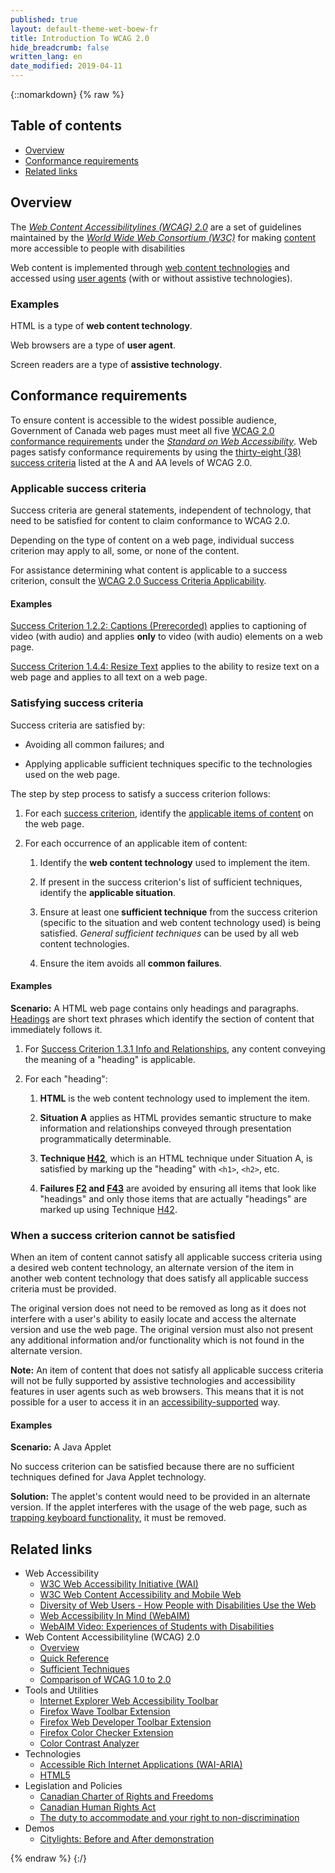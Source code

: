 ```yaml
---
published: true
layout: default-theme-wet-boew-fr
title: Introduction To WCAG 2.0
hide_breadcrumb: false
written_lang: en
date_modified: 2019-04-11
---
```

{::nomarkdown}
{% raw %}
<div class="row">
	<nav role="navigation" class="col-md-8">
		<div class="panel panel-default">
			<div class="panel-heading">
				<h2 class="panel-title">Table of contents</h2>
			</div>
			<ul class="mrgn-tp-md">
				<li><a href="#ov">Overview</a></li>
				<li><a href="#cfrm">Conformance requirements</a></li>
				<li><a href="#links">Related links</a></li>
			</ul>
		</div>
	</nav>
</div>
<h2 id="ov" class="page-header">Overview</h2>
<div class="row">
	<div class="col-md-6">
		<p>The <a href="https://www.w3.org/TR/WCAG20/" rel="external"><em>Web Content Accessibilitylines (WCAG) 2.0</em></a> are a set of guidelines maintained by the <a href="https://www.w3.org" rel="external"><em>World Wide Web Consortium (W3C)</em></a> for making <a href="https://www.w3.org/TR/WCAG20/#contentdef" rel="external">content</a> more accessible to people with disabilities</p>
		<p>Web content is implemented through <a href="https://www.tbs-sct.gc.ca/pol/doc-eng.aspx?id=23601&amp;section=text#technology" rel="external">web content technologies</a> and accessed using <a href="https://www.w3.org/TR/WCAG20/#useragentdef" rel="external">user agents</a> (with or without assistive technologies). </p>
	</div>
	<div class="col-md-6">
		<div class="alert alert-info">
			<h3 class="mrgn-tp-0 h4">Examples</h3>
			<p>HTML is a type of <strong>web content technology</strong>.</p>
			<p>Web browsers are a type of <strong>user agent</strong>.</p>
			<p>Screen readers are a type of <strong>assistive technology</strong>.</p>
		</div>
	</div>
</div>
<h2 id="cfrm" class="page-header">Conformance requirements</h2>
<p>To ensure content is accessible to the widest possible audience, Government of Canada web pages must meet all five <a href="https://www.w3.org/TR/WCAG20/#conformance-reqs" rel="external">WCAG 2.0 conformance requirements</a> under the <em><a href="https://www.tbs-sct.gc.ca/pol/doc-eng.aspx?id=23601&amp;section=text#sec6.1" rel="external">Standard on Web Accessibility</a></em>. Web pages satisfy conformance requirements by using the <a href="https://wet-boew.github.io/wet-boew/demos/wamethod/wamethod-AA-en.html">thirty-eight (38) success criteria</a> listed at the A and AA levels of WCAG 2.0.</p>
<div class="row">
	<div class="col-md-6">
		<h3>Applicable success criteria</h3>
		<p>Success criteria are general statements, independent of technology, that need to be satisfied for content to claim conformance to WCAG 2.0.</p>
		<p>Depending on the type of content on a web page, individual success criterion may apply to all, some, or none of the content.</p>
		<div class="alert alert-warning">
			<p>For assistance determining what content is applicable to a success criterion, consult the <a href="applicability-en.html">WCAG 2.0 Success Criteria Applicability</a>.</p>
		</div>
	</div>
	<div class="col-md-6">
		<div class="alert alert-info">
			<h4>Examples</h4>
			<p><a href="https://www.w3.org/TR/UNDERSTANDING-WCAG20/media-equiv-captions.html" rel="external">Success Criterion 1.2.2: Captions (Prerecorded)</a> applies to captioning of video (with audio) and applies <strong>only</strong> to video (with audio) elements on a web page.</p>
			<p><a href="https://www.w3.org/TR/UNDERSTANDING-WCAG20/visual-audio-contrast-scale.html" rel="external">Success Criterion 1.4.4: Resize Text</a> applies to the ability to resize text on a web page and applies to all text on a web page.</p>
		</div>
	</div>
</div>
<div class="row">
	<div class="col-md-6">
		<h3>Satisfying success criteria</h3>
		<p>Success criteria are satisfied by:</p>
		<ul>
			<li>
				<p>Avoiding all common failures; and</p>
			</li>
			<li>
				<p>Applying applicable sufficient techniques specific to the technologies used on the web page.</p>
			</li>
		</ul>
		<p>The step by step process to satisfy a success criterion follows:</p>
		<ol>
			<li>
				<p>For each <a href="https://wet-boew.github.io/wet-boew/demos/wamethod/wamethod-AA-en.html" rel="external">success criterion</a>, identify the <a href="applicability-en.html">applicable items of content</a> on the web page.</p>
			</li>
			<li>
				<p>For each occurrence of an applicable item of content:</p>
				<ol>
					<li>
						<p>Identify the <strong>web content technology</strong> used to implement the item.</p>
					</li>
					<li>
						<p>If present in the success criterion's list of sufficient techniques, identify the <strong>applicable situation</strong>.</p>
					</li>
					<li>
						<p>Ensure at least one<strong> sufficient technique</strong> from the success criterion (specific to the situation and web content technology used) is being satisfied. <em>General sufficient techniques</em> can be used by all web content technologies.</p>
					</li>
					<li>
						<p>Ensure the item avoids all <strong>common failures</strong>.</p>
					</li>
				</ol>
			</li>
		</ol>
	</div>
	<div class="col-md-6">
		<div class="alert alert-info">
			<h4>Examples</h4>
			<p><strong>Scenario:</strong> A HTML web page contains only headings and paragraphs. <a href="headings-en.html">Headings</a> are short text phrases which identify the section of content that immediately follows it.</p>
			<ol>
				<li>
					<p>For <a href="https://www.w3.org/TR/UNDERSTANDING-WCAG20/content-structure-separation-programmatic.html" rel="external">Success Criterion 1.3.1 Info and Relationships</a>, any content conveying the meaning of a "heading" is applicable.</p>
				</li>
				<li>
					<p>For each "heading":</p>
					<ol>
						<li>
							<p><strong>HTML</strong> is the web content technology used to implement the item.</p>
						</li>
						<li>
							<p><strong>Situation A</strong> applies as HTML provides semantic structure to make information and relationships conveyed through presentation programmatically determinable.</p>
						</li>
						<li>
							<p><strong>Technique <a href="https://www.w3.org/TR/2012/NOTE-WCAG20-TECHS-20120103/H42" rel="external">H42</a></strong>, which is an HTML technique under Situation A, is satisfied by marking up the "heading" with <code>&lt;h1&gt;</code>, <code>&lt;h2&gt;</code>, etc.</p>
						</li>
						<li>
							<p><strong>Failures <a href="https://www.w3.org/TR/2012/NOTE-WCAG20-TECHS-20120103/F2" rel="external">F2</a> and <a href="https://www.w3.org/TR/2012/NOTE-WCAG20-TECHS-20120103/F43" rel="external">F43</a></strong> are avoided by ensuring all items that look like "headings" and only those items that are actually "headings" are marked up using Technique <a href="https://www.w3.org/TR/2012/NOTE-WCAG20-TECHS-20120103/H42" rel="external">H42</a>.</p>
						</li>
					</ol>
				</li>
			</ol>
		</div>
	</div>
</div>
<div class="row">
	<div class="col-md-6">
		<h3>When a success criterion cannot be satisfied</h3>
		<p>When an item of content cannot satisfy all applicable success criteria using a desired web content technology, an alternate version of the item in another web content technology that does satisfy all applicable success criteria must be provided.</p>
		<p>The original version does not need to be removed as long as it does not interfere with a user's ability to easily locate and access the alternate version and use the web page. The original version must also not present any additional information and/or functionality which is not found in the alternate version.</p>
		<div class="alert alert-danger">
			<p><strong>Note:</strong> An item of content that does not satisfy all applicable success criteria will not be fully supported by assistive technologies and accessibility features in user agents such as web browsers. This means that it is not possible for a user to access it in an <a href="https://www.w3.org/TR/WCAG20/#accessibility-supporteddef" rel="external">accessibility-supported</a> way.</p>
		</div>
	</div>
	<div class="col-md-6">
		<div class="alert alert-info">
			<h4>Examples</h4>
			<p><strong>Scenario:</strong> A Java Applet</p>
			<p>No success criterion can be satisfied because there are no sufficient techniques defined for Java Applet technology.</p>
			<p><strong>Solution:</strong> The applet's content would need to be provided in an alternate version. If the applet interferes with the usage of the web page, such as <a href="https://www.w3.org/TR/UNDERSTANDING-WCAG20/keyboard-operation-trapping.html" rel="external">trapping keyboard functionality</a>, it must be removed.</p>
		</div>
	</div>
</div>
<h2 id="links" class="page-header">Related links</h2>
<ul class="list-unstyled">
	<li>Web Accessibility
		<ul>
			<li><a href="https://www.w3.org/WAI/" rel="external">W3C Web Accessibility Initiative (WAI)</a></li>
			<li><a href="https://www.w3.org/WAI/mobile/" rel="external">W3C Web Content Accessibility and Mobile Web</a></li>
			<li><a href="https://www.w3.org/WAI/intro/people-use-web/diversity" rel="external">Diversity of Web Users - How People with Disabilities Use the Web</a></li>
			<li><a href="https://webaim.org/" rel="external">Web Accessibility In Mind (WebAIM)</a></li>
			<li><a href="https://webaim.org/intro/" rel="external">WebAIM Video: Experiences of Students with Disabilities</a></li>
		</ul>
	</li>
	<li>Web Content Accessibilityline (WCAG) 2.0
		<ul>
			<li><a href="https://www.w3.org/TR/WCAG20/" rel="external">Overview</a></li>
			<li><a href="https://www.w3.org/WAI/WCAG20/quickref/" rel="external">Quick Reference</a></li>
			<li><a href="https://www.w3.org/TR/WCAG20-TECHS/intro.html" rel="external">Sufficient Techniques</a></li>
			<li><a href="https://www.w3.org/WAI/WCAG20/from10/comparison/" rel="external">Comparison of WCAG 1.0 to 2.0</a></li>
		</ul>
	</li>
	<li>Tools and Utilities
		<ul>
			<li><a href="https://www.paciellogroup.com/resources/wat-ie-about.html" rel="external">Internet Explorer Web Accessibility Toolbar</a></li>
			<li><a href="https://wave.webaim.org/" rel="external">Firefox Wave Toolbar Extension</a></li>
			<li><a href="https://addons.mozilla.org/en-US/firefox/addon/web-developer/" rel="external">Firefox Web Developer Toolbar Extension</a></li>
			<li><a href="https://addons.mozilla.org/en-us/firefox/addon/wcag-contrast-checker/" rel="external">Firefox Color Checker Extension</a></li>
			<li><a href="https://www.paciellogroup.com/resources/contrast-analyser.html" rel="external">Color Contrast Analyzer</a></li>
		</ul>
	</li>
	<li>Technologies
		<ul>
			<li><a href="https://www.w3.org/WAI/intro/aria" rel="external">Accessible Rich Internet Applications (WAI-ARIA)</a></li>
			<li><a href="https://www.w3.org/TR/html5/" rel="external">HTML5</a></li>
		</ul>
	</li>
	<li>Legislation and Policies
		<ul>
			<li><a href="https://laws-lois.justice.gc.ca/eng/const/page-15.html" rel="external">Canadian Charter of Rights and Freedoms</a></li>
			<li><a href="https://laws-lois.justice.gc.ca/eng/acts/H-6/page-1.html#h-3" rel="external">Canadian Human Rights Act</a></li>
			<li><a href="https://www.canada.ca/en/government/publicservice/wellness-inclusion-diversity-public-service/diversity-inclusion-public-service/working-government-canada-duty-accommodate-right-non-discrimination.html" rel="external">The duty to accommodate and your right to non-discrimination</a></li>
		</ul>
	</li>
	<li>Demos
		<ul>
			<li><a href="https://www.w3.org/WAI/demos/bad/draft/2009/after/home/" rel="external">Citylights: Before and After demonstration</a></li>
		</ul>
	</li>
</ul>
{% endraw %}
{:/}
